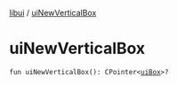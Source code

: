 [libui](index.md) / [uiNewVerticalBox](./ui-new-vertical-box.md)

# uiNewVerticalBox

`fun uiNewVerticalBox(): CPointer<`[`uiBox`](ui-box.md)`>?`